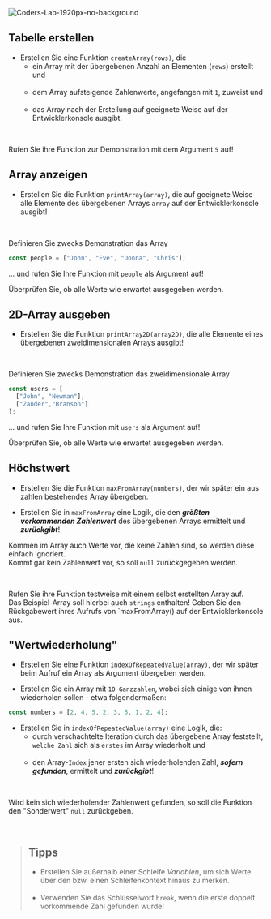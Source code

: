 ![Coders-Lab-1920px-no-background](https://user-images.githubusercontent.com/30623667/104709394-2cabee80-571f-11eb-9518-ea6a794e558e.png)


## Tabelle erstellen

- Erstellen Sie eine Funktion `createArray(rows)`, die
    - ein Array mit der übergebenen Anzahl an Elementen (`rows`) erstellt und
      <br><br>
    - dem Array aufsteigende Zahlenwerte, angefangen mit `1`, zuweist und
      <br><br>
    - das Array nach der Erstellung auf geeignete Weise auf der Entwicklerkonsole ausgibt.

<br>

Rufen Sie ihre Funktion zur Demonstration mit dem Argument `5` auf!


##  Array anzeigen

- Erstellen Sie die Funktion `printArray(array)`, die auf geeignete Weise alle Elemente des übergebenen Arrays `array`
auf der Entwicklerkonsole ausgibt!

<br>

Definieren Sie zwecks Demonstration das Array

```js
const people = ["John", "Eve", "Donna", "Chris"];
```

... und rufen Sie Ihre Funktion mit `people` als Argument auf!

Überprüfen Sie, ob alle Werte wie erwartet ausgegeben werden.

## 2D-Array ausgeben

- Erstellen Sie die Funktion `printArray2D(array2D)`, die alle Elemente eines übergebenen zweidimensionalen Arrays 
ausgibt!

<br>

Definieren Sie zwecks Demonstration das zweidimensionale Array

```js
const users = [
  ["John", "Newman"],
  ["Zander","Branson"]
];
```

... und rufen Sie Ihre Funktion mit `users` als Argument auf!

Überprüfen Sie, ob alle Werte wie erwartet ausgegeben werden.

## Höchstwert

- Erstellen Sie die Funktion `maxFromArray(numbers)`, der wir später ein aus zahlen bestehendes Array übergeben.


- Erstellen Sie in `maxFromArray` eine Logik, die den ***größten vorkommenden Zahlenwert*** des übergebenen Arrays
  ermittelt und ***zurückgibt***!

Kommen im Array auch Werte vor, die keine Zahlen sind, so werden diese einfach ignoriert. <br>
Kommt gar kein Zahlenwert vor, so soll `null` zurückgegeben werden.

<br>

Rufen Sie ihre Funktion testweise mit einem selbst erstellten Array auf.<br>
Das Beispiel-Array soll hierbei auch `strings` enthalten! Geben Sie den Rückgabewert ihres Aufrufs von `maxFromArray()
auf der Entwicklerkonsole aus.


## "Wertwiederholung"

- Erstellen Sie eine Funktion `indexOfRepeatedValue(array)`, der wir später beim Aufruf ein Array als Argument übergeben 
werden.


- Erstellen Sie ein Array mit `10 Ganzzahlen`, wobei sich einige von ihnen wiederholen sollen - etwa folgendermaßen:

```js
const numbers = [2, 4, 5, 2, 3, 5, 1, 2, 4];
```

- Erstellen Sie in `indexOfRepeatedValue(array)` eine Logik, die:
  - durch verschachtelte Iteration durch das übergebene Array feststellt, `welche Zahl` sich als `erstes` im Array 
wiederholt und
  <br><br>
  - den Array-`Index` jener ersten sich wiederholenden Zahl, ***sofern gefunden***, ermittelt und ***zurückgibt***!

<br>

Wird kein sich wiederholender Zahlenwert gefunden, so soll die Funktion den "Sonderwert" `null` zurückgeben.

<br>

> ## Tipps
> 
> - Erstellen Sie außerhalb einer Schleife *Variablen*, um sich Werte über den bzw. einen Schleifenkontext hinaus zu merken.
<br><br>
> - Verwenden Sie das Schlüsselwort `break`, wenn die erste doppelt vorkommende Zahl gefunden wurde!
